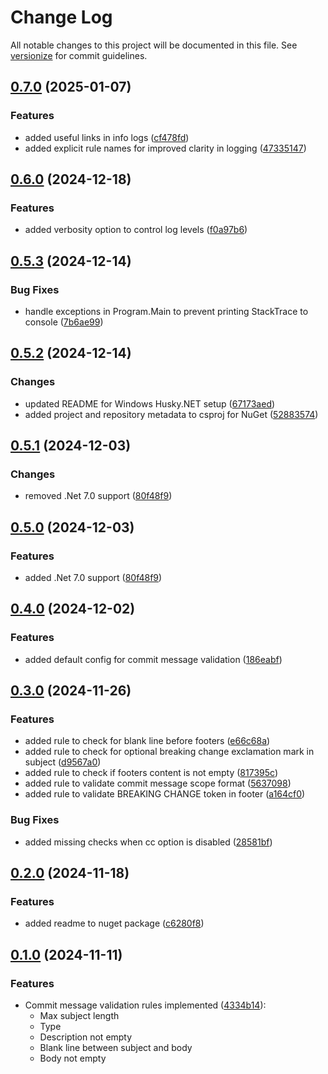 # Change Log

All notable changes to this project will be documented in this file. See [versionize](https://github.com/versionize/versionize) for commit guidelines.

<a name="0.7.0"></a>
## [0.7.0](https://www.github.com/tomwis/CommitLint.Net/releases/tag/v0.7.0) (2025-01-07)

### Features

* added useful links in info logs ([cf478fd](https://www.github.com/tomwis/CommitLint.Net/commit/cf478fd6db58f3a860a38fb4b79142e5509e031e))
* added explicit rule names for improved clarity in logging ([47335147](https://www.github.com/tomwis/CommitLint.Net/commit/47335147d8ecb207bc1026962b784b9286ca5227))

<a name="0.6.0"></a>
## [0.6.0](https://www.github.com/tomwis/CommitLint.Net/releases/tag/v0.6.0) (2024-12-18)

### Features

* added verbosity option to control log levels ([f0a97b6](https://www.github.com/tomwis/CommitLint.Net/commit/f0a97b656b361d03a22add173bae94903b7879c7))

<a name="0.5.3"></a>
## [0.5.3](https://www.github.com/tomwis/CommitLint.Net/releases/tag/v0.5.3) (2024-12-14)

### Bug Fixes

* handle exceptions in Program.Main to prevent printing StackTrace to console ([7b6ae99](https://www.github.com/tomwis/CommitLint.Net/commit/7b6ae99cf398f8549abe2858c84d3fc79af163c3))

<a name="0.5.2"></a>
## [0.5.2](https://www.github.com/tomwis/CommitLint.Net/releases/tag/v0.5.2) (2024-12-14)

### Changes
* updated README for Windows Husky.NET setup ([67173aed](https://www.github.com/tomwis/CommitLint.Net/commit/67173aed))
* added project and repository metadata to csproj for NuGet ([52883574](https://www.github.com/tomwis/CommitLint.Net/commit/52883574))

<a name="0.5.1"></a>
## [0.5.1](https://www.github.com/tomwis/CommitLint.Net/releases/tag/v0.5.1) (2024-12-03)

### Changes

* removed .Net 7.0 support ([80f48f9](https://www.github.com/tomwis/CommitLint.Net/commit/80f48f9ac4002cc2fe04670113dc2c53a1775c3d))

<a name="0.5.0"></a>
## [0.5.0](https://www.github.com/tomwis/CommitLint.Net/releases/tag/v0.5.0) (2024-12-03)

### Features

* added .Net 7.0 support ([80f48f9](https://www.github.com/tomwis/CommitLint.Net/commit/80f48f9ac4002cc2fe04670113dc2c53a1775c3d))

<a name="0.4.0"></a>
## [0.4.0](https://www.github.com/tomwis/CommitLint.Net/releases/tag/v0.4.0) (2024-12-02)

### Features

* added default config for commit message validation ([186eabf](https://www.github.com/tomwis/CommitLint.Net/commit/186eabfd8f2f2d7fa46c10cc331978141cacecc7))

<a name="0.3.0"></a>
## [0.3.0](https://www.github.com/tomwis/CommitLint.Net/releases/tag/v0.3.0) (2024-11-26)

### Features

* added rule to check for blank line before footers ([e66c68a](https://www.github.com/tomwis/CommitLint.Net/commit/e66c68a616f56d1427a36766a4f19eef3e105f68))
* added rule to check for optional breaking change exclamation mark in subject ([d9567a0](https://www.github.com/tomwis/CommitLint.Net/commit/d9567a08a6752228de72328e84e86cf643a69d6c))
* added rule to check if footers content is not empty ([817395c](https://www.github.com/tomwis/CommitLint.Net/commit/817395c39bd246df98492cfc1f01ea6b54184bab))
* added rule to validate commit message scope format ([5637098](https://www.github.com/tomwis/CommitLint.Net/commit/5637098e528a042f11b5b93223ac1f05bceb1c3a))
* added rule to validate BREAKING CHANGE token in footer ([a164cf0](https://www.github.com/tomwis/CommitLint.Net/commit/a164cf09c51ca4821fc4b7345437f5d1cf9cb8b7))

### Bug Fixes

* added missing checks when cc option is disabled ([28581bf](https://www.github.com/tomwis/CommitLint.Net/commit/28581bf3b92ce527310eb431313730176224b068))

<a name="0.2.0"></a>
## [0.2.0](https://www.github.com/tomwis/CommitLint.Net/releases/tag/v0.2.0) (2024-11-18)

### Features

* added readme to nuget package ([c6280f8](https://www.github.com/tomwis/CommitLint.Net/commit/c6280f8cd47305b8c35b1d292e18f9ed2c818039))

<a name="0.1.0"></a>
## [0.1.0](https://www.github.com/tomwis/CommitLint.Net/releases/tag/v0.1.0) (2024-11-11)

### Features

* Commit message validation rules implemented ([4334b14](https://www.github.com/tomwis/CommitLint.Net/commit/4334b1428f32fc999c5ce52978bb7b21971b7a7f)):
  - Max subject length
  - Type
  - Description not empty
  - Blank line between subject and body
  - Body not empty

